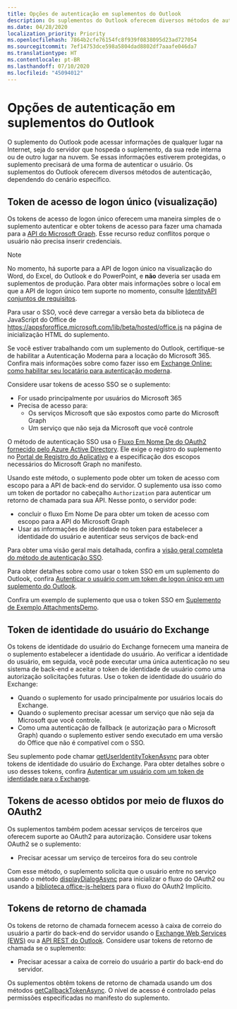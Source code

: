 ```yaml
---
title: Opções de autenticação em suplementos do Outlook
description: Os suplementos do Outlook oferecem diversos métodos de autenticação, dependendo do cenário específico.
ms.date: 04/28/2020
localization_priority: Priority
ms.openlocfilehash: 7864b2cfe76154fc8f939f0838095d23ad727054
ms.sourcegitcommit: 7ef14753dce598a5804dad8802df7aaafe046da7
ms.translationtype: HT
ms.contentlocale: pt-BR
ms.lasthandoff: 07/10/2020
ms.locfileid: "45094012"
---
```

# <a name="authentication-options-in-outlook-add-ins"></a>Opções de autenticação em suplementos do Outlook

O suplemento do Outlook pode acessar informações de qualquer lugar na Internet, seja do servidor que hospeda o suplemento, da sua rede interna ou de outro lugar na nuvem. Se essas informações estiverem protegidas, o suplemento precisará de uma forma de autenticar o usuário. Os suplementos do Outlook oferecem diversos métodos de autenticação, dependendo do cenário específico.

## <a name="single-sign-on-access-token-preview"></a>Token de acesso de logon único (visualização)

Os tokens de acesso de logon único oferecem uma maneira simples de o suplemento autenticar e obter tokens de acesso para fazer uma chamada para a [API do Microsoft Graph](/graph/overview). Esse recurso reduz conflitos porque o usuário não precisa inserir credenciais.

> [!NOTE]
> No momento, há suporte para a API de logon único na visualização do Word, do Excel, do Outlook e do PowerPoint, e **não** deveria ser usada em suplementos de produção. Para obter mais informações sobre o local em que a API de logon único tem suporte no momento, consulte [IdentityAPI conjuntos de requisitos](../reference/requirement-sets/identity-api-requirement-sets.md).
>
> Para usar o SSO, você deve carregar a versão beta da biblioteca de JavaScript do Office de https://appsforoffice.microsoft.com/lib/beta/hosted/office.js na página de inicialização HTML do suplemento.
>
> Se você estiver trabalhando com um suplemento do Outlook, certifique-se de habilitar a Autenticação Moderna para a locação do Microsoft 365. Confira mais informações sobre como fazer isso em [Exchange Online: como habilitar seu locatário para autenticação moderna](https://social.technet.microsoft.com/wiki/contents/articles/32711.exchange-online-how-to-enable-your-tenant-for-modern-authentication.aspx).

Considere usar tokens de acesso SSO se o suplemento:

- For usado principalmente por usuários do Microsoft 365
- Precisa de acesso para:
  - Os serviços Microsoft que são expostos como parte do Microsoft Graph
  - Um serviço que não seja da Microsoft que você controle

O método de autenticação SSO usa o [Fluxo Em Nome De do OAuth2 fornecido pelo Azure Active Directory](/azure/active-directory/develop/active-directory-v2-protocols-oauth-on-behalf-of). Ele exige o registro do suplemento no [Portal de Registro do Aplicativo](https://apps.dev.microsoft.com/) e a especificação dos escopos necessários do Microsoft Graph no manifesto.

Usando este método, o suplemento pode obter um token de acesso com escopo para a API de back-end do servidor. O suplemento usa isso como um token de portador no cabeçalho `Authorization` para autenticar um retorno de chamada para sua API. Nesse ponto, o servidor pode:

- concluir o fluxo Em Nome De para obter um token de acesso com escopo para a API do Microsoft Graph
- Usar as informações de identidade no token para estabelecer a identidade do usuário e autenticar seus serviços de back-end

Para obter uma visão geral mais detalhada, confira a [visão geral completa do método de autenticação SSO](../develop/sso-in-office-add-ins.md).

Para obter detalhes sobre como usar o token SSO em um suplemento do Outlook, confira [Autenticar o usuário com um token de logon único em um suplemento do Outlook](authenticate-a-user-with-an-sso-token.md).

Confira um exemplo de suplemento que usa o token SSO em [Suplemento de Exemplo AttachmentsDemo](https://github.com/OfficeDev/outlook-add-in-attachments-demo).

## <a name="exchange-user-identity-token"></a>Token de identidade do usuário do Exchange

Os tokens de identidade do usuário do Exchange fornecem uma maneira de o suplemento estabelecer a identidade do usuário. Ao verificar a identidade do usuário, em seguida, você pode executar uma única autenticação no seu sistema de back-end e aceitar o token de identidade de usuário como uma autorização solicitações futuras. Use o token de identidade do usuário do Exchange:

- Quando o suplemento for usado principalmente por usuários locais do Exchange.
- Quando o suplemento precisar acessar um serviço que não seja da Microsoft que você controle.
- Como uma autenticação de fallback (e autorização para o Microsoft Graph) quando o suplemento estiver sendo executado em uma versão do Office que não é compatível com o SSO.

Seu suplemento pode chamar [getUserIdentityTokenAsync](/javascript/api/outlook/office.mailbox#getuseridentitytokenasync-callback--usercontext-) para obter tokens de identidade do usuário do Exchange. Para obter detalhes sobre o uso desses tokens, confira [Autenticar um usuário com um token de identidade para o Exchange](authenticate-a-user-with-an-identity-token.md).

## <a name="access-tokens-obtained-via-oauth2-flows"></a>Tokens de acesso obtidos por meio de fluxos do OAuth2

Os suplementos também podem acessar serviços de terceiros que oferecem suporte ao OAuth2 para autorização. Considere usar tokens OAuth2 se o suplemento:

- Precisar acessar um serviço de terceiros fora do seu controle

Com esse método, o suplemento solicita que o usuário entre no serviço usando o método [displayDialogAsync](/javascript/api/office/office.ui#displaydialogasync-startaddress--options--callback-) para inicializar o fluxo do OAuth2 ou usando a [biblioteca office-js-helpers](https://github.com/OfficeDev/office-js-helpers) para o fluxo do OAuth2 Implícito.

## <a name="callback-tokens"></a>Tokens de retorno de chamada

Os tokens de retorno de chamada fornecem acesso à caixa de correio do usuário a partir do back-end do servidor usando o [Exchange Web Services (EWS)](/exchange/client-developer/exchange-web-services/explore-the-ews-managed-api-ews-and-web-services-in-exchange) ou a [API REST do Outlook](/previous-versions/office/office-365-api/api/version-2.0/use-outlook-rest-api). Considere usar tokens de retorno de chamada se o suplemento:

- Precisar acessar a caixa de correio do usuário a partir do back-end do servidor.

Os suplementos obtêm tokens de retorno de chamada usando um dos métodos [getCallbackTokenAsync](../reference/objectmodel/preview-requirement-set/office.context.mailbox.md#methods). O nível de acesso é controlado pelas permissões especificadas no manifesto do suplemento.
